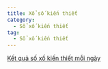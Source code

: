 ```yaml
---
title: Xổ số kiến thiết
category: 
  - Sổ xố kiến thiết
tag: 
  - Sổ xố kiến thiết
---
```


[Kết quả số xố kiến thiết mỗi ngày](https://www.minhngoc.net.vn/ "Kết quả số xố kiến thiết mỗi ngày")